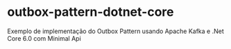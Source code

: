 # outbox-pattern-dotnet-core
Exemplo de implementação do Outbox Pattern usando Apache Kafka e .Net Core 6.0 com Minimal Api
